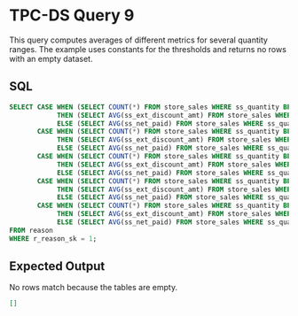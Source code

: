 # TPC-DS Query 9

This query computes averages of different metrics for several quantity ranges. The example uses constants for the thresholds and returns no rows with an empty dataset.

## SQL
```sql
SELECT CASE WHEN (SELECT COUNT(*) FROM store_sales WHERE ss_quantity BETWEEN 1 AND 20) > 10
            THEN (SELECT AVG(ss_ext_discount_amt) FROM store_sales WHERE ss_quantity BETWEEN 1 AND 20)
            ELSE (SELECT AVG(ss_net_paid) FROM store_sales WHERE ss_quantity BETWEEN 1 AND 20) END AS bucket1,
       CASE WHEN (SELECT COUNT(*) FROM store_sales WHERE ss_quantity BETWEEN 21 AND 40) > 20
            THEN (SELECT AVG(ss_ext_discount_amt) FROM store_sales WHERE ss_quantity BETWEEN 21 AND 40)
            ELSE (SELECT AVG(ss_net_paid) FROM store_sales WHERE ss_quantity BETWEEN 21 AND 40) END AS bucket2,
       CASE WHEN (SELECT COUNT(*) FROM store_sales WHERE ss_quantity BETWEEN 41 AND 60) > 30
            THEN (SELECT AVG(ss_ext_discount_amt) FROM store_sales WHERE ss_quantity BETWEEN 41 AND 60)
            ELSE (SELECT AVG(ss_net_paid) FROM store_sales WHERE ss_quantity BETWEEN 41 AND 60) END AS bucket3,
       CASE WHEN (SELECT COUNT(*) FROM store_sales WHERE ss_quantity BETWEEN 61 AND 80) > 40
            THEN (SELECT AVG(ss_ext_discount_amt) FROM store_sales WHERE ss_quantity BETWEEN 61 AND 80)
            ELSE (SELECT AVG(ss_net_paid) FROM store_sales WHERE ss_quantity BETWEEN 61 AND 80) END AS bucket4,
       CASE WHEN (SELECT COUNT(*) FROM store_sales WHERE ss_quantity BETWEEN 81 AND 100) > 50
            THEN (SELECT AVG(ss_ext_discount_amt) FROM store_sales WHERE ss_quantity BETWEEN 81 AND 100)
            ELSE (SELECT AVG(ss_net_paid) FROM store_sales WHERE ss_quantity BETWEEN 81 AND 100) END AS bucket5
FROM reason
WHERE r_reason_sk = 1;
```

## Expected Output
No rows match because the tables are empty.
```json
[]
```
